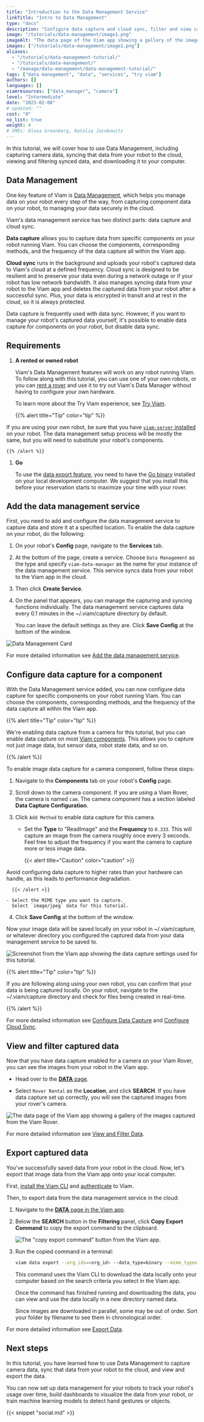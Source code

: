 ```yaml
---
title: "Introduction to the Data Management Service"
linkTitle: "Intro to Data Management"
type: "docs"
description: "Configure data capture and cloud sync, filter and view captured data, and export your data."
image: "/tutorials/data-management/image1.png"
imageAlt: "The data page of the Viam app showing a gallery of the images captured from the Viam Rover."
images: ["/tutorials/data-management/image1.png"]
aliases:
  - "/tutorials/data-management-tutorial/"
  - "/tutorials/data-management/"
  - "/manage/data-management/data-management-tutorial/"
tags: ["data management", "data", "services", "try viam"]
authors: []
languages: []
viamresources: ["data_manager", "camera"]
level: "Intermediate"
date: "2023-02-08"
# updated: ""
cost: "0"
no_list: true
weight: 4
# SMEs: Alexa Greenberg, Natalia Jacobowitz
---
```


In this tutorial, we will cover how to use Data Management, including capturing camera data, syncing that data from your robot to the cloud, viewing and filtering synced data, and downloading it to your computer.

## Data Management

One key feature of Viam is [Data Management](/manage/data/), which helps you manage data on your robot every step of the way, from capturing component data on your robot, to managing your data securely in the cloud.

Viam's data management service has two distinct parts: data capture and cloud sync.

**Data capture** allows you to capture data from specific components on your robot running Viam.
You can choose the components, corresponding methods, and the frequency of the data capture all within the Viam app.

**Cloud sync** runs in the background and uploads your robot's captured data to Viam's cloud at a defined frequency.
Cloud sync is designed to be resilient and to preserve your data even during a network outage or if your robot has low network bandwidth.
It also manages syncing data from your robot to the Viam app and deletes the captured data from your robot after a successful sync.
Plus, your data is encrypted in transit and at rest in the cloud, so it is always protected.

Data capture is frequently used with data sync.
However, if you want to manage your robot's captured data yourself, it's possible to enable data capture for components on your robot, but disable data sync.

## Requirements

1. **A rented or owned robot**

   Viam's Data Management features will work on any robot running Viam.
   To follow along with this tutorial, you can use one of your own robots, or you can [rent a rover](https://app.viam.com/try) and use it to try out Viam's Data Manager without having to configure your own hardware.

   To learn more about the Try Viam experience, see [Try Viam](/try-viam/).

   {{% alert title="Tip" color="tip" %}}

If you are using your own robot, be sure that you have [`viam-server` installed](/installation/) on your robot.
The data management setup process will be mostly the same, but you will need to substitute your robot's components.

    {{% /alert %}}

1. **Go**

   To use the [data export feature](#export-captured-data), you need to have the <a href="https://go.dev/dl/" target="_blank">Go binary</a> installed on your local development computer.
   We suggest that you install this before your reservation starts to maximize your time with your rover.

## Add the data management service

First, you need to add and configure the data management service to capture data and store it at a specified location.
To enable the data capture on your robot, do the following:

1. On your robot's **Config** page, navigate to the **Services** tab.
2. At the bottom of the page, create a service.
   Choose `Data Management` as the type and specify `viam-data-manager` as the name for your instance of the data management service.
   This service syncs data from your robot to the Viam app in the cloud.
3. Then click **Create Service**.
4. On the panel that appears, you can manage the capturing and syncing functions individually.
   The data management service captures data every 0.1 minutes in the <file>~/.viam/capture</file> directory by default.

   You can leave the default settings as they are.
   Click **Save Config** at the bottom of the window.

![Data Management Card](/tutorials/data-management/data-manager.png)

For more detailed information see [Add the data management service](/services/data/configure-data-capture/#add-the-data-management-service).

## Configure data capture for a component

With the Data Management service added, you can now configure data capture for specific components on your robot running Viam.
You can choose the components, corresponding methods, and the frequency of the data capture all within the Viam app.

{{% alert title="Tip" color="tip" %}}

We're enabling data capture from a camera for this tutorial, but you can enable data capture on most [Viam components](/components/).
This allows you to capture not just image data, but sensor data, robot state data, and so on.

{{% /alert %}}

To enable image data capture for a camera component, follow these steps:

1.  Navigate to the **Components** tab on your robot's **Config** page.
2.  Scroll down to the camera component.
    If you are using a Viam Rover, the camera is named `cam`.
    The camera component has a section labeled **Data Capture Configuration**.
3.  Click `Add Method` to enable data capture for this camera.

    - Set the **Type** to "ReadImage" and the **Frequency** to `0.333`.
      This will capture an image from the camera roughly once every 3 seconds.
      Feel free to adjust the frequency if you want the camera to capture more or less image data.

      {{< alert title="Caution" color="caution" >}}

Avoid configuring data capture to higher rates than your hardware can handle, as this leads to performance degradation.

      {{< /alert >}}

    - Select the MIME type you want to capture.
      Select `image/jpeg` data for this tutorial.

4.  Click **Save Config** at the bottom of the window.

Now your image data will be saved locally on your robot in <file>~/.viam/capture</file>, or whatever directory you configured the captured data from your data management service to be saved to.

![Screenshot from the Viam app showing the data capture settings used for this tutorial.](/tutorials/data-management/image5.png)

{{% alert title="Tip" color="tip" %}}

If you are following along using your own robot, you can confirm that your data is being captured locally.
On your robot, navigate to the <file>~/.viam/capture</file> directory and check for files being created in real-time.

{{% /alert %}}

For more detailed information see [Configure Data Capture](/services/data/configure-data-capture/#configure-data-capture-for-individual-components) and [Configure Cloud Sync](/services/data/configure-cloud-sync/).

## View and filter captured data

Now that you have data capture enabled for a camera on your Viam Rover, you can see the images from your robot in the Viam app.

- Head over to the [**DATA** page](https://app.viam.com/data/view).

- Select `Rover Rental` as the **Location**, and click **SEARCH**.
  If you have data capture set up correctly, you will see the captured images from your rover's camera.

![The data page of the Viam app showing a gallery of the images captured from the Viam Rover.](/tutorials/data-management/image1.png)

For more detailed information see [View and Filter Data](/manage/data/view/).

## Export captured data

You've successfully saved data from your robot in the cloud.
Now, let's export that image data from the Viam app onto your local computer.

First, [install the Viam CLI](/manage/cli/#install) and [authenticate](/manage/cli/#authenticate) to Viam.

Then, to export data from the data management service in the cloud:

1. Navigate to the [**DATA** page in the Viam app](https://app.viam.com/data/view).
2. Below the **SEARCH** button in the **Filtering** panel, click **Copy Export Command** to copy the export command to the clipboard.

   ![The "copy export command" button from the Viam app.](/tutorials/data-management/image4.png)

3. Run the copied command in a terminal:

   ```sh {class="command-line" data-prompt="$"}
   viam data export --org_ids=<org_id> --data_type=binary --mime_types=<mime_types> --destination=.
   ```

   This command uses the Viam CLI to download the data locally onto your computer based on the search criteria you select in the Viam app.

   Once the command has finished running and downloading the data, you can view and use the data locally in a new directory named <file>data</file>.

   Since images are downloaded in parallel, some may be out of order.
   Sort your folder by filename to see them in chronological order.

For more detailed information see [Export Data](/manage/data/export/).

## Next steps

In this tutorial, you have learned how to use Data Management to capture camera data, sync that data from your robot to the cloud, and view and export the data.

You can now set up data management for your robots to track your robot's usage over time, build dashboards to visualize the data from your robot, or train machine learning models to detect hand gestures or objects.

{{< snippet "social.md" >}}
